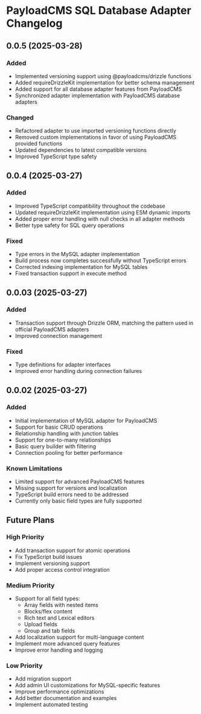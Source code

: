 # PayloadCMS SQL Database Adapter Changelog

## 0.0.5 (2025-03-28)

### Added

- Implemented versioning support using @payloadcms/drizzle functions
- Added requireDrizzleKit implementation for better schema management
- Added support for all database adapter features from PayloadCMS
- Synchronized adapter implementation with PayloadCMS database adapters

### Changed

- Refactored adapter to use imported versioning functions directly
- Removed custom implementations in favor of using PayloadCMS provided functions
- Updated dependencies to latest compatible versions
- Improved TypeScript type safety

## 0.0.4 (2025-03-27)

### Added

- Improved TypeScript compatibility throughout the codebase
- Updated requireDrizzleKit implementation using ESM dynamic imports
- Added proper error handling with null checks in all adapter methods
- Better type safety for SQL query operations

### Fixed

- Type errors in the MySQL adapter implementation
- Build process now completes successfully without TypeScript errors
- Corrected indexing implementation for MySQL tables
- Fixed transaction support in execute method

## 0.0.03 (2025-03-27)

### Added

- Transaction support through Drizzle ORM, matching the pattern used in official PayloadCMS adapters
- Improved connection management

### Fixed

- Type definitions for adapter interfaces
- Improved error handling during connection failures

## 0.0.02 (2025-03-27)

### Added

- Initial implementation of MySQL adapter for PayloadCMS
- Support for basic CRUD operations
- Relationship handling with junction tables
- Support for one-to-many relationships
- Basic query builder with filtering
- Connection pooling for better performance

### Known Limitations

- Limited support for advanced PayloadCMS features
- Missing support for versions and localization
- TypeScript build errors need to be addressed
- Currently only basic field types are fully supported

## Future Plans

### High Priority

- Add transaction support for atomic operations
- Fix TypeScript build issues
- Implement versioning support
- Add proper access control integration

### Medium Priority

- Support for all field types:
  - Array fields with nested items
  - Blocks/flex content
  - Rich text and Lexical editors
  - Upload fields
  - Group and tab fields
- Add localization support for multi-language content
- Implement more advanced query features
- Improve error handling and logging

### Low Priority

- Add migration support
- Add admin UI customizations for MySQL-specific features
- Improve performance optimizations
- Add better documentation and examples
- Implement automated testing
